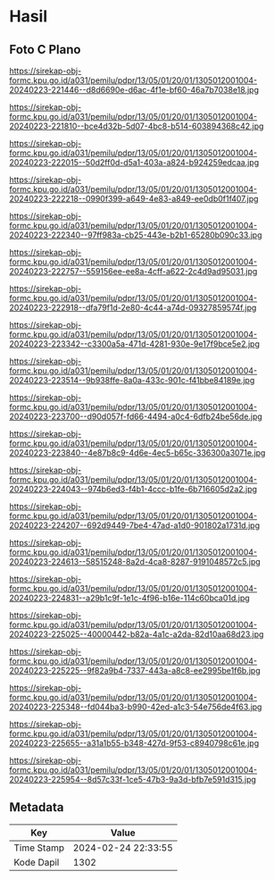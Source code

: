 # Hasil

## Foto C Plano

https://sirekap-obj-formc.kpu.go.id/a031/pemilu/pdpr/13/05/01/20/01/1305012001004-20240223-221446--d8d6690e-d6ac-4f1e-bf60-46a7b7038e18.jpg

https://sirekap-obj-formc.kpu.go.id/a031/pemilu/pdpr/13/05/01/20/01/1305012001004-20240223-221810--bce4d32b-5d07-4bc8-b514-603894368c42.jpg

https://sirekap-obj-formc.kpu.go.id/a031/pemilu/pdpr/13/05/01/20/01/1305012001004-20240223-222015--50d2ff0d-d5a1-403a-a824-b924259edcaa.jpg

https://sirekap-obj-formc.kpu.go.id/a031/pemilu/pdpr/13/05/01/20/01/1305012001004-20240223-222218--0990f399-a649-4e83-a849-ee0db0f1f407.jpg

https://sirekap-obj-formc.kpu.go.id/a031/pemilu/pdpr/13/05/01/20/01/1305012001004-20240223-222340--97ff983a-cb25-443e-b2b1-65280b090c33.jpg

https://sirekap-obj-formc.kpu.go.id/a031/pemilu/pdpr/13/05/01/20/01/1305012001004-20240223-222757--559156ee-ee8a-4cff-a622-2c4d9ad95031.jpg

https://sirekap-obj-formc.kpu.go.id/a031/pemilu/pdpr/13/05/01/20/01/1305012001004-20240223-222918--dfa79f1d-2e80-4c44-a74d-09327859574f.jpg

https://sirekap-obj-formc.kpu.go.id/a031/pemilu/pdpr/13/05/01/20/01/1305012001004-20240223-223342--c3300a5a-471d-4281-930e-9e17f9bce5e2.jpg

https://sirekap-obj-formc.kpu.go.id/a031/pemilu/pdpr/13/05/01/20/01/1305012001004-20240223-223514--9b938ffe-8a0a-433c-901c-f41bbe84189e.jpg

https://sirekap-obj-formc.kpu.go.id/a031/pemilu/pdpr/13/05/01/20/01/1305012001004-20240223-223700--d90d057f-fd66-4494-a0c4-6dfb24be56de.jpg

https://sirekap-obj-formc.kpu.go.id/a031/pemilu/pdpr/13/05/01/20/01/1305012001004-20240223-223840--4e87b8c9-4d6e-4ec5-b65c-336300a3071e.jpg

https://sirekap-obj-formc.kpu.go.id/a031/pemilu/pdpr/13/05/01/20/01/1305012001004-20240223-224043--974b6ed3-f4b1-4ccc-b1fe-6b716605d2a2.jpg

https://sirekap-obj-formc.kpu.go.id/a031/pemilu/pdpr/13/05/01/20/01/1305012001004-20240223-224207--692d9449-7be4-47ad-a1d0-901802a1731d.jpg

https://sirekap-obj-formc.kpu.go.id/a031/pemilu/pdpr/13/05/01/20/01/1305012001004-20240223-224613--58515248-8a2d-4ca8-8287-9191048572c5.jpg

https://sirekap-obj-formc.kpu.go.id/a031/pemilu/pdpr/13/05/01/20/01/1305012001004-20240223-224831--a29b1c9f-1e1c-4f96-b16e-114c60bca01d.jpg

https://sirekap-obj-formc.kpu.go.id/a031/pemilu/pdpr/13/05/01/20/01/1305012001004-20240223-225025--40000442-b82a-4a1c-a2da-82d10aa68d23.jpg

https://sirekap-obj-formc.kpu.go.id/a031/pemilu/pdpr/13/05/01/20/01/1305012001004-20240223-225225--9f82a9b4-7337-443a-a8c8-ee2995be1f6b.jpg

https://sirekap-obj-formc.kpu.go.id/a031/pemilu/pdpr/13/05/01/20/01/1305012001004-20240223-225348--fd044ba3-b990-42ed-a1c3-54e756de4f63.jpg

https://sirekap-obj-formc.kpu.go.id/a031/pemilu/pdpr/13/05/01/20/01/1305012001004-20240223-225655--a31a1b55-b348-427d-9f53-c8940798c61e.jpg

https://sirekap-obj-formc.kpu.go.id/a031/pemilu/pdpr/13/05/01/20/01/1305012001004-20240223-225954--8d57c33f-1ce5-47b3-9a3d-bfb7e591d315.jpg


## Metadata

| Key        | Value               |
| ---------- | ------------------- |
| Time Stamp | 2024-02-24 22:33:55 |
| Kode Dapil | 1302                |



